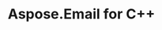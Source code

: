 ---
title: Aspose.Email for C++
type: docs
weight: 12
url: /cpp/
keywords: 
description: 
is_root: true
---